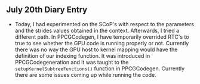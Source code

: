 ## July 20th Diary Entry

- Today, I had experimented on the SCoP's with respect to the parameters and the strides values obtained in the context. Afterwards, I tried a different path. In PPCGCodegen, I have temporarily overrided RTC's to true to see whether the GPU code is running properly or not. Currently there was no way the GPU host to kernel mapping would have the definition of our indexing function. It was introduced in PPCGCodegeneration and it was taught to the `setupKernelSubtreeFunctions()` function in PPCGCodegen. Currently there are some issues coming up while running the code.
